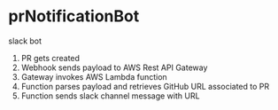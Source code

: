 # prNotificationBot
slack bot

1. PR gets created
2. Webhook sends payload to AWS Rest API Gateway
3. Gateway invokes AWS Lambda function
4. Function parses payload and retrieves GitHub URL associated to PR
5. Function sends slack channel message with URL
